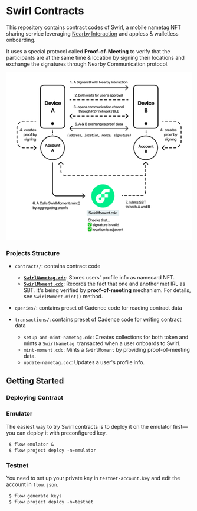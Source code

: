 # Swirl Contracts

This repository contains contract codes of Swirl, a mobile nametag NFT sharing service leveraging [Nearby Interaction](https://developer.apple.com/documentation/nearbyinteraction) and appless & walletless onboarding.

It uses a special protocol called **Proof-of-Meeting** to verify that the participants are at the same time & location by signing their locations and exchange the signatures through Nearby Communication protocol.

![Proof-of-Meeting](./docs/swirl-diagram.png)

### Projects Structure
 * `contracts/`: contains contract code
   * [**`SwirlNametag.cdc`**](./contracts/SwirlNametag.cdc): Stores users' profile info as namecard NFT.
   * [**`SwirlMoment.cdc`**](./contracts/SwirlMoment.cdc): Records the fact that one and another met IRL as SBT. It's being verified by **proof-of-meeting** mechanism. For details, see `SwirlMoment.mint()` method.

 * `queries/`: contains preset of Cadence code for reading contract data
 * `transactions/`: contains preset of Cadence code for writing contract data
   * `setup-and-mint-nametag.cdc`: Creates collections for both token and mints a `SwirlNametag`. transacted when a user onboards to Swirl.
   * `mint-moment.cdc`: Mints a `SwirlMoment` by providing proof-of-meeting data.
   * `update-nametag.cdc`: Updates a user's profile info.


## Getting Started

### Deploying Contract

### Emulator

The easiest way to try Swirl contracts is to deploy it on the emulator first—
you can deploy it with preconfigured key.

```
 $ flow emulator &
 $ flow project deploy -n=emulator
```

### Testnet

You need to set up your private key in `testnet-account.key` and edit the account in `flow.json`.

```
 $ flow generate keys
 $ flow project deploy -n=testnet
```

